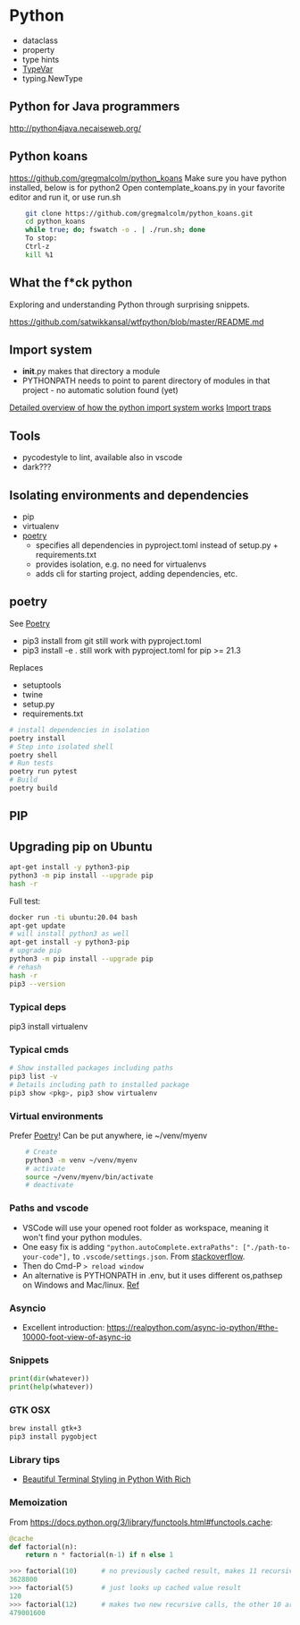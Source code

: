 # Python

- dataclass
- property
- type hints
- [TypeVar](https://docs.python.org/3/library/typing.html#typing.TypeVar)
- typing.NewType

## Python for Java programmers

http://python4java.necaiseweb.org/

## Python koans

<https://github.com/gregmalcolm/python_koans>
Make sure you have python installed, below is for python2
Open contemplate_koans.py in your favorite editor and run it, or use run.sh

```bash
    git clone https://github.com/gregmalcolm/python_koans.git
    cd python_koans
    while true; do; fswatch -o . | ./run.sh; done
    To stop:
    Ctrl-z
    kill %1
```

## What the f*ck python

Exploring and understanding Python through surprising snippets.

https://github.com/satwikkansal/wtfpython/blob/master/README.md

## Import system

- __init__.py makes that directory a module
- PYTHONPATH needs to point to parent directory of modules in that project - no automatic solution found (yet)

[Detailed overview of how the python import system works](https://tenthousandmeters.com/blog/python-behind-the-scenes-11-how-the-python-import-system-works/)
[Import traps](https://python-notes.curiousefficiency.org/en/latest/python_concepts/import_traps.html)

## Tools

- pycodestyle <files> to lint, available also in vscode
- dark???

## Isolating environments and dependencies

- pip
- virtualenv
- [poetry](https://python-poetry.org/)
  - specifies all dependencies in pyproject.toml instead of setup.py + requirements.txt
  - provides isolation, e.g. no need for virtualenvs
  - adds cli for starting project, adding dependencies, etc.

## poetry

See [Poetry](poetry.md)

- pip3 install from git still work with pyproject.toml
- pip3 install -e . still work with pyproject.toml for pip >= 21.3

Replaces

- setuptools
- twine
- setup.py
- requirements.txt

```bash
# install dependencies in isolation
poetry install
# Step into isolated shell
poetry shell
# Run tests
poetry run pytest
# Build
poetry build
```

## PIP

## Upgrading pip on Ubuntu

```bash
apt-get install -y python3-pip
python3 -m pip install --upgrade pip
hash -r
```

Full test:

```bash
docker run -ti ubuntu:20.04 bash
apt-get update
# will install python3 as well
apt-get install -y python3-pip
# upgrade pip
python3 -m pip install --upgrade pip
# rehash
hash -r
pip3 --version
```

### Typical deps

pip3 install virtualenv

### Typical cmds

```bash
# Show installed packages including paths
pip3 list -v
# Details including path to installed package
pip3 show <pkg>, pip3 show virtualenv 
```

### Virtual environments

Prefer [Poetry](poetry.md)!
Can be put anywhere, ie ~/venv/myenv

```bash
    # Create
    python3 -m venv ~/venv/myenv
    # activate
    source ~/venv/myenv/bin/activate
    # deactivate
```

### Paths and vscode

- VSCode will use your opened root folder as workspace, meaning it won't find your python modules.
- One easy fix is adding ```"python.autoComplete.extraPaths": ["./path-to-your-code"],``` to ```.vscode/settings.json```. From [stackoverflow](https://stackoverflow.com/questions/53939751/pylint-unresolved-import-error-in-visual-studio-code).
- Then do Cmd-P ```> reload window```
- An alternative is PYTHONPATH in .env, but it uses different os,pathsep on Windows and Mac/linux. [Ref](https://code.visualstudio.com/docs/python/environments#_use-of-the-pythonpath-variable)

### Asyncio

- Excellent introduction: https://realpython.com/async-io-python/#the-10000-foot-view-of-async-io

### Snippets

```python
print(dir(whatever))
print(help(whatever))
```

### GTK OSX

```bash
brew install gtk+3
pip3 install pygobject
```

### Library tips

- [Beautiful Terminal Styling in Python With Rich](https://www.youtube.com/watch?v=4zbehnz-8QU&t=745s)

### Memoization

From <https://docs.python.org/3/library/functools.html#functools.cache>:

```python
@cache
def factorial(n):
    return n * factorial(n-1) if n else 1

>>> factorial(10)      # no previously cached result, makes 11 recursive calls
3628800
>>> factorial(5)       # just looks up cached value result
120
>>> factorial(12)      # makes two new recursive calls, the other 10 are cached
479001600
```
